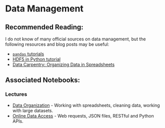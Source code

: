 # Data Management

## Recommended Reading:

I do not know of many official sources on data management, but the following resources and blog posts may be useful:

- [`pandas` tutorials](https://pandas.pydata.org/pandas-docs/stable/getting_started/tutorials.html)
- [HDF5 in Python tutorial](http://docs.h5py.org/en/stable/quick.html)
- [Data Carpentry: Organizing Data in Spreadsheets](https://datacarpentry.org/spreadsheet-ecology-lesson/)

## Associated Notebooks:

### Lectures
- [Data Organization](Topic1-Data_Organization.ipynb) - Working with spreadsheets, cleaning data, working with large datasets.
- [Online Data Access](Topic2-Online_Data_Access.ipynb) - Web requests, JSON files, RESTful and Python APIs.
